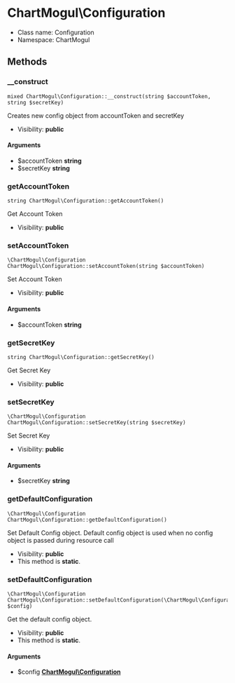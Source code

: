 ChartMogul\Configuration
===============






* Class name: Configuration
* Namespace: ChartMogul







Methods
-------


### __construct

    mixed ChartMogul\Configuration::__construct(string $accountToken, string $secretKey)

Creates new config object from accountToken and secretKey



* Visibility: **public**


#### Arguments
* $accountToken **string**
* $secretKey **string**



### getAccountToken

    string ChartMogul\Configuration::getAccountToken()

Get Account Token



* Visibility: **public**




### setAccountToken

    \ChartMogul\Configuration ChartMogul\Configuration::setAccountToken(string $accountToken)

Set Account Token



* Visibility: **public**


#### Arguments
* $accountToken **string**



### getSecretKey

    string ChartMogul\Configuration::getSecretKey()

Get Secret Key



* Visibility: **public**




### setSecretKey

    \ChartMogul\Configuration ChartMogul\Configuration::setSecretKey(string $secretKey)

Set Secret Key



* Visibility: **public**


#### Arguments
* $secretKey **string**



### getDefaultConfiguration

    \ChartMogul\Configuration ChartMogul\Configuration::getDefaultConfiguration()

Set Default Config object. Default config object is used when no config object is passed during resource call



* Visibility: **public**
* This method is **static**.




### setDefaultConfiguration

    \ChartMogul\Configuration ChartMogul\Configuration::setDefaultConfiguration(\ChartMogul\Configuration $config)

Get the default config object.



* Visibility: **public**
* This method is **static**.


#### Arguments
* $config **[ChartMogul\Configuration](ChartMogul-Configuration.md)**


